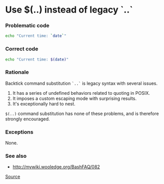 # Use $(..) instead of legacy \`..\`

### Problematic code

```sh
echo "Current time: `date`"
```

### Correct code

```sh
echo "Current time: $(date)"
```

### Rationale

Backtick command substitution `` `..` `` is legacy syntax with several issues.

1. It has a series of undefined behaviors related to quoting in POSIX.
1. It imposes a custom escaping mode with surprising results.
1. It's exceptionally hard to nest.

`$(..)` command substitution has none of these problems, and is therefore strongly encouraged.

### Exceptions

None.

### See also

- http://mywiki.wooledge.org/BashFAQ/082

[Source](https://github.com/koalaman/shellcheck/wiki/SC2006)

